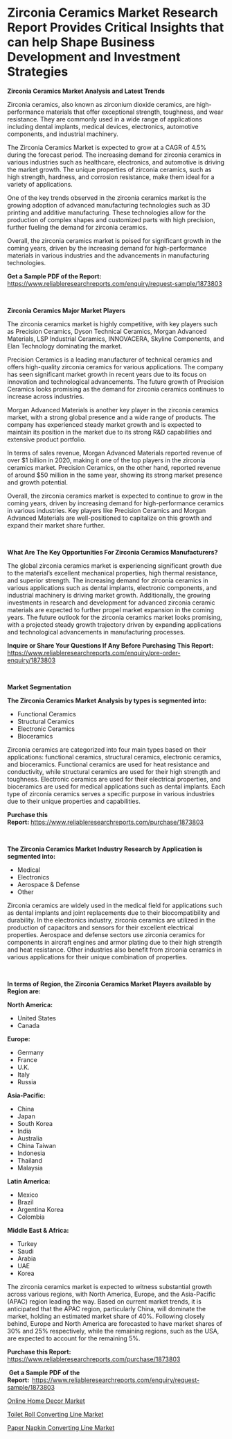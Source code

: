 <p><h1>Zirconia Ceramics Market Research Report Provides Critical Insights that can help Shape Business Development and Investment Strategies</h1></p><p><strong>Zirconia Ceramics Market Analysis and Latest Trends</strong></p>
<p><p>Zirconia ceramics, also known as zirconium dioxide ceramics, are high-performance materials that offer exceptional strength, toughness, and wear resistance. They are commonly used in a wide range of applications including dental implants, medical devices, electronics, automotive components, and industrial machinery.</p><p>The Zirconia Ceramics Market is expected to grow at a CAGR of 4.5% during the forecast period. The increasing demand for zirconia ceramics in various industries such as healthcare, electronics, and automotive is driving the market growth. The unique properties of zirconia ceramics, such as high strength, hardness, and corrosion resistance, make them ideal for a variety of applications.</p><p>One of the key trends observed in the zirconia ceramics market is the growing adoption of advanced manufacturing technologies such as 3D printing and additive manufacturing. These technologies allow for the production of complex shapes and customized parts with high precision, further fueling the demand for zirconia ceramics.</p><p>Overall, the zirconia ceramics market is poised for significant growth in the coming years, driven by the increasing demand for high-performance materials in various industries and the advancements in manufacturing technologies.</p></p>
<p><strong>Get a Sample PDF of the Report:&nbsp;</strong> <a href="https://www.reliableresearchreports.com/enquiry/request-sample/1873803">https://www.reliableresearchreports.com/enquiry/request-sample/1873803</a></p>
<p>&nbsp;</p>
<p><strong>Zirconia Ceramics Major Market Players</strong></p>
<p><p>The zirconia ceramics market is highly competitive, with key players such as Precision Ceramics, Dyson Technical Ceramics, Morgan Advanced Materials, LSP Industrial Ceramics, INNOVACERA, Skyline Components, and Elan Technology dominating the market. </p><p>Precision Ceramics is a leading manufacturer of technical ceramics and offers high-quality zirconia ceramics for various applications. The company has seen significant market growth in recent years due to its focus on innovation and technological advancements. The future growth of Precision Ceramics looks promising as the demand for zirconia ceramics continues to increase across industries.</p><p>Morgan Advanced Materials is another key player in the zirconia ceramics market, with a strong global presence and a wide range of products. The company has experienced steady market growth and is expected to maintain its position in the market due to its strong R&D capabilities and extensive product portfolio.</p><p>In terms of sales revenue, Morgan Advanced Materials reported revenue of over $1 billion in 2020, making it one of the top players in the zirconia ceramics market. Precision Ceramics, on the other hand, reported revenue of around $50 million in the same year, showing its strong market presence and growth potential.</p><p>Overall, the zirconia ceramics market is expected to continue to grow in the coming years, driven by increasing demand for high-performance ceramics in various industries. Key players like Precision Ceramics and Morgan Advanced Materials are well-positioned to capitalize on this growth and expand their market share further.</p></p>
<p>&nbsp;</p>
<p><strong>What Are The Key Opportunities For Zirconia Ceramics Manufacturers?</strong></p>
<p><p>The global zirconia ceramics market is experiencing significant growth due to the material’s excellent mechanical properties, high thermal resistance, and superior strength. The increasing demand for zirconia ceramics in various applications such as dental implants, electronic components, and industrial machinery is driving market growth. Additionally, the growing investments in research and development for advanced zirconia ceramic materials are expected to further propel market expansion in the coming years. The future outlook for the zirconia ceramics market looks promising, with a projected steady growth trajectory driven by expanding applications and technological advancements in manufacturing processes.</p></p>
<p><strong>Inquire or Share Your Questions If Any Before Purchasing This Report:</strong> <a href="https://www.reliableresearchreports.com/enquiry/pre-order-enquiry/1873803">https://www.reliableresearchreports.com/enquiry/pre-order-enquiry/1873803</a></p>
<p>&nbsp;</p>
<p><strong>Market Segmentation</strong></p>
<p><strong>The Zirconia Ceramics Market Analysis by types is segmented into:</strong></p>
<p><ul><li>Functional Ceramics</li><li>Structural Ceramics</li><li>Electronic Ceramics</li><li>Bioceramics</li></ul></p>
<p><p>Zirconia ceramics are categorized into four main types based on their applications: functional ceramics, structural ceramics, electronic ceramics, and bioceramics. Functional ceramics are used for heat resistance and conductivity, while structural ceramics are used for their high strength and toughness. Electronic ceramics are used for their electrical properties, and bioceramics are used for medical applications such as dental implants. Each type of zirconia ceramics serves a specific purpose in various industries due to their unique properties and capabilities.</p></p>
<p><strong>Purchase this Report:&nbsp;</strong><a href="https://www.reliableresearchreports.com/purchase/1873803">https://www.reliableresearchreports.com/purchase/1873803</a></p>
<p>&nbsp;</p>
<p><strong>The Zirconia Ceramics Market Industry Research by Application is segmented into:</strong></p>
<p><ul><li>Medical</li><li>Electronics</li><li>Aerospace & Defense</li><li>Other</li></ul></p>
<p><p>Zirconia ceramics are widely used in the medical field for applications such as dental implants and joint replacements due to their biocompatibility and durability. In the electronics industry, zirconia ceramics are utilized in the production of capacitors and sensors for their excellent electrical properties. Aerospace and defense sectors use zirconia ceramics for components in aircraft engines and armor plating due to their high strength and heat resistance. Other industries also benefit from zirconia ceramics in various applications for their unique combination of properties.</p></p>
<p>&nbsp;</p>
<p><strong>In terms of Region, the Zirconia Ceramics Market Players available by Region are:</strong></p>
<p>
    <p> <strong> North America: </strong>
        <ul>
            <li>United States</li>
            <li>Canada</li>
        </ul>
        </p> 
    <p> <strong> Europe: </strong>
        <ul>
            <li>Germany</li>
            <li>France</li>
            <li>U.K.</li>
            <li>Italy</li>
            <li>Russia</li>
        </ul>
        </p> 
    <p> <strong> Asia-Pacific: </strong>
        <ul>
            <li>China</li>
            <li>Japan</li>
            <li>South Korea</li>
            <li>India</li>
            <li>Australia</li>
            <li>China Taiwan</li>
            <li>Indonesia</li>
            <li>Thailand</li>
            <li>Malaysia</li>
        </ul>
        </p> 
    <p> <strong> Latin America: </strong>
        <ul>
            <li>Mexico</li>
            <li>Brazil</li>
            <li>Argentina Korea</li>
            <li>Colombia</li>
        </ul>
        </p> 
    <p> <strong> Middle East & Africa: </strong>
        <ul>
            <li>Turkey</li>
            <li>Saudi</li>
            <li>Arabia</li>
            <li>UAE</li>
            <li>Korea</li>
        </ul>
    </p>
    </p>
<p><p>The zirconia ceramics market is expected to witness substantial growth across various regions, with North America, Europe, and the Asia-Pacific (APAC) region leading the way. Based on current market trends, it is anticipated that the APAC region, particularly China, will dominate the market, holding an estimated market share of 40%. Following closely behind, Europe and North America are forecasted to have market shares of 30% and 25% respectively, while the remaining regions, such as the USA, are expected to account for the remaining 5%.</p></p>
<p><strong>Purchase this Report: </strong><a href="https://www.reliableresearchreports.com/purchase/1873803">https://www.reliableresearchreports.com/purchase/1873803</a></p>
<p>&nbsp;<strong>Get a Sample PDF of the Report:&nbsp;&nbsp;</strong><a href="https://www.reliableresearchreports.com/enquiry/request-sample/1873803">https://www.reliableresearchreports.com/enquiry/request-sample/1873803</a></p>
<p><strong></strong></p>
<p><p><a href="https://view.publitas.com/reportprime-1/online-home-decor-market-size-share-trends-analysis-report-by-material-by-type-by-end-user-by-region-and-segment-forecasts-2023-2030/">Online Home Decor Market</a></p><p><a href="https://view.publitas.com/reportprime-1/toilet-roll-converting-line-market-share-market-new-trends-analysis-report-by-type-by-application-by-end-use-by-region-and-segment-forecasts-2023-2030/">Toilet Roll Converting Line Market</a></p><p><a href="https://view.publitas.com/reportprime-1/paper-napkin-converting-line-market-size-and-growth-market-segmentation-regional-and-country-breakdowns-and-market-trends-for-period-from-2023-2030/">Paper Napkin Converting Line Market</a></p></p>